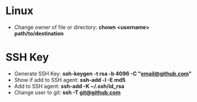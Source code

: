 # Linux
- Change owner of file or directory: **chown \<username\> path/to/destination**


# SSH Key
- Generate SSH Key: **ssh-keygen -t rsa -b 4096 -C "email@github.com"**
- Show if add to SSH agent: **ssh-add -l -E md5**
- Add to SSH agent: **ssh-add -K ~/.ssh/id_rsa**
- Change user to git: **ssh -T git@github.com**


